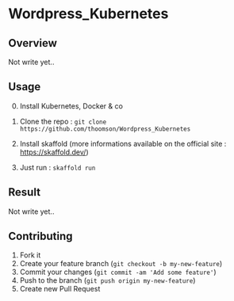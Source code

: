 # Wordpress_Kubernetes

## Overview

Not write yet..

## Usage

0. Install Kubernetes, Docker & co

1. Clone the repo : `git clone https://github.com/thoomson/Wordpress_Kubernetes`

2. Install skaffold (more informations available on the official site : https://skaffold.dev/)

3. Just run : `skaffold run`

## Result

Not write yet..

## Contributing

1. Fork it
2. Create your feature branch (`git checkout -b my-new-feature`)
3. Commit your changes (`git commit -am 'Add some feature'`)
4. Push to the branch (`git push origin my-new-feature`)
5. Create new Pull Request